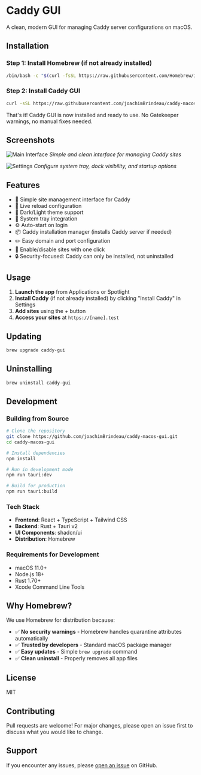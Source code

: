 # Caddy GUI

A clean, modern GUI for managing Caddy server configurations on macOS.

## Installation

### Step 1: Install Homebrew (if not already installed)

```bash
/bin/bash -c "$(curl -fsSL https://raw.githubusercontent.com/Homebrew/install/HEAD/install.sh)"
```

### Step 2: Install Caddy GUI

```bash
curl -sSL https://raw.githubusercontent.com/joachimBrindeau/caddy-macos-gui/main/caddy-gui.rb | brew install --cask /dev/stdin
```

That's it! Caddy GUI is now installed and ready to use. No Gatekeeper warnings, no manual fixes needed.

## Screenshots

![Main Interface](docs/screenshots/main.png)
*Simple and clean interface for managing Caddy sites*

![Settings](docs/screenshots/settings.png)
*Configure system tray, dock visibility, and startup options*

## Features

- 🎯 Simple site management interface for Caddy
- 🔄 Live reload configuration
- 🎨 Dark/Light theme support
- 🚀 System tray integration
- ⚙️ Auto-start on login
- 📦 Caddy installation manager (installs Caddy server if needed)
- ✏️ Easy domain and port configuration
- 🔀 Enable/disable sites with one click
- 🔒 Security-focused: Caddy can only be installed, not uninstalled

## Usage

1. **Launch the app** from Applications or Spotlight
2. **Install Caddy** (if not already installed) by clicking "Install Caddy" in Settings
3. **Add sites** using the + button
4. **Access your sites** at `https://[name].test`

## Updating

```bash
brew upgrade caddy-gui
```

## Uninstalling

```bash
brew uninstall caddy-gui
```

## Development

### Building from Source

```bash
# Clone the repository
git clone https://github.com/joachimBrindeau/caddy-macos-gui.git
cd caddy-macos-gui

# Install dependencies
npm install

# Run in development mode
npm run tauri:dev

# Build for production
npm run tauri:build
```

### Tech Stack

- **Frontend**: React + TypeScript + Tailwind CSS
- **Backend**: Rust + Tauri v2
- **UI Components**: shadcn/ui
- **Distribution**: Homebrew

### Requirements for Development

- macOS 11.0+
- Node.js 18+
- Rust 1.70+
- Xcode Command Line Tools

## Why Homebrew?

We use Homebrew for distribution because:
- ✅ **No security warnings** - Homebrew handles quarantine attributes automatically
- ✅ **Trusted by developers** - Standard macOS package manager
- ✅ **Easy updates** - Simple `brew upgrade` command
- ✅ **Clean uninstall** - Properly removes all app files

## License

MIT

## Contributing

Pull requests are welcome! For major changes, please open an issue first to discuss what you would like to change.

## Support

If you encounter any issues, please [open an issue](https://github.com/joachimBrindeau/caddy-macos-gui/issues) on GitHub.